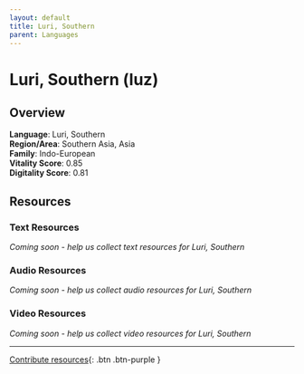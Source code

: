 ```yaml
---
layout: default
title: Luri, Southern
parent: Languages
---
```


# Luri, Southern (luz)

## Overview

**Language**: Luri, Southern  
**Region/Area**: Southern Asia, Asia  
**Family**: Indo-European  
**Vitality Score**: 0.85  
**Digitality Score**: 0.81  

## Resources

### Text Resources
*Coming soon - help us collect text resources for Luri, Southern*

### Audio Resources
*Coming soon - help us collect audio resources for Luri, Southern*

### Video Resources
*Coming soon - help us collect video resources for Luri, Southern*

---

[Contribute resources](https://fairtrain.github.io/){: .btn .btn-purple }
